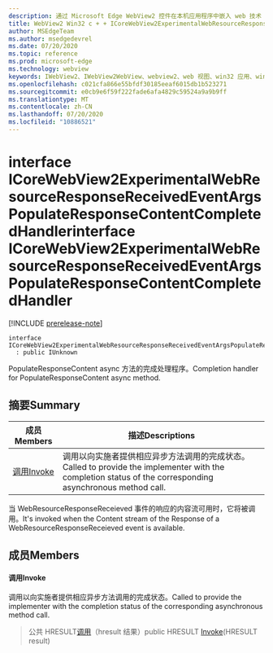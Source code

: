 ```yaml
---
description: 通过 Microsoft Edge WebView2 控件在本机应用程序中嵌入 web 技术（HTML、CSS 和 JavaScript）
title: WebView2 Win32 c + + ICoreWebView2ExperimentalWebResourceResponseReceivedEventArgsPopulateResponseContentCompletedHandler
author: MSEdgeTeam
ms.author: msedgedevrel
ms.date: 07/20/2020
ms.topic: reference
ms.prod: microsoft-edge
ms.technology: webview
keywords: IWebView2、IWebView2WebView、webview2、web 视图、win32 应用、win32、edge、ICoreWebView2、ICoreWebView2Controller、浏览器控件、边缘 html、ICoreWebView2ExperimentalWebResourceResponseReceivedEventArgsPopulateResponseContentCompletedHandler
ms.openlocfilehash: c021cfa866e55bfdf30185eeaf6015db1b523271
ms.sourcegitcommit: e0cb9e6f59f222fade6afa4829c59524a9a9b9ff
ms.translationtype: MT
ms.contentlocale: zh-CN
ms.lasthandoff: 07/20/2020
ms.locfileid: "10886521"
---
```

# <span data-ttu-id="54d86-104">interface ICoreWebView2ExperimentalWebResourceResponseReceivedEventArgsPopulateResponseContentCompletedHandler</span><span class="sxs-lookup"><span data-stu-id="54d86-104">interface ICoreWebView2ExperimentalWebResourceResponseReceivedEventArgsPopulateResponseContentCompletedHandler</span></span> 

[!INCLUDE [prerelease-note](../../includes/prerelease-note.md)]

```
interface ICoreWebView2ExperimentalWebResourceResponseReceivedEventArgsPopulateResponseContentCompletedHandler
  : public IUnknown
```

<span data-ttu-id="54d86-105">PopulateResponseContent async 方法的完成处理程序。</span><span class="sxs-lookup"><span data-stu-id="54d86-105">Completion handler for PopulateResponseContent async method.</span></span>

## <span data-ttu-id="54d86-106">摘要</span><span class="sxs-lookup"><span data-stu-id="54d86-106">Summary</span></span>

 <span data-ttu-id="54d86-107">成员</span><span class="sxs-lookup"><span data-stu-id="54d86-107">Members</span></span>                        | <span data-ttu-id="54d86-108">描述</span><span class="sxs-lookup"><span data-stu-id="54d86-108">Descriptions</span></span>
--------------------------------|---------------------------------------------
[<span data-ttu-id="54d86-109">调用</span><span class="sxs-lookup"><span data-stu-id="54d86-109">Invoke</span></span>](#invoke) | <span data-ttu-id="54d86-110">调用以向实施者提供相应异步方法调用的完成状态。</span><span class="sxs-lookup"><span data-stu-id="54d86-110">Called to provide the implementer with the completion status of the corresponding asynchronous method call.</span></span>

<span data-ttu-id="54d86-111">当 WebResourceResponseReceieved 事件的响应的内容流可用时，它将被调用。</span><span class="sxs-lookup"><span data-stu-id="54d86-111">It's invoked when the Content stream of the Response of a WebResourceResponseReceieved event is available.</span></span>

## <span data-ttu-id="54d86-112">成员</span><span class="sxs-lookup"><span data-stu-id="54d86-112">Members</span></span>

#### <span data-ttu-id="54d86-113">调用</span><span class="sxs-lookup"><span data-stu-id="54d86-113">Invoke</span></span> 

<span data-ttu-id="54d86-114">调用以向实施者提供相应异步方法调用的完成状态。</span><span class="sxs-lookup"><span data-stu-id="54d86-114">Called to provide the implementer with the completion status of the corresponding asynchronous method call.</span></span>

> <span data-ttu-id="54d86-115">公共 HRESULT[调用](#invoke)（hresult 结果）</span><span class="sxs-lookup"><span data-stu-id="54d86-115">public HRESULT [Invoke](#invoke)(HRESULT result)</span></span>

